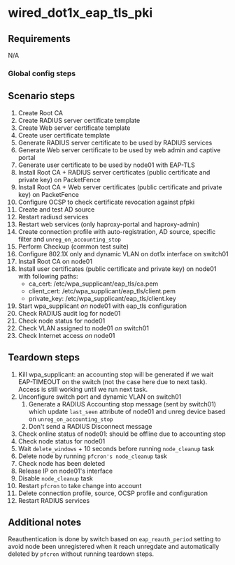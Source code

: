 # wired_dot1x_eap_tls_pki

## Requirements
N/A

### Global config steps

## Scenario steps
1. Create Root CA
1. Create RADIUS server certificate template
1. Create Web server certificate template
1. Create user certificate template
1. Generate RADIUS server certificate to be used by RADIUS services
1. Generate Web server certificate to be used by web admin and captive portal
1. Generate user certificate to be used by node01 with EAP-TLS
1. Install Root CA + RADIUS server certificates (public certificate and
   private key) on PacketFence
1. Install Root CA + Web server certificates (public certificate and private key) on PacketFence
1. Configure OCSP to check certificate revocation against pfpki
1. Create and test AD source
1. Restart radiusd services
1. Restart web services (only haproxy-portal and haproxy-admin)
1. Create connection profile with auto-registration, AD source, specific
   filter and `unreg_on_accounting_stop`
1. Perform Checkup (common test suite)
1. Configure 802.1X only and dynamic VLAN on dot1x interface on
   switch01
1. Install Root CA on node01
1. Install user certificates (public certificate and private key) on node01
   with following paths:
   - ca_cert: /etc/wpa_supplicant/eap_tls/ca.pem
   - client_cert: /etc/wpa_supplicant/eap_tls/client.pem
   - private_key: /etc/wpa_supplicant/eap_tls/client.key
1. Start wpa_supplicant *on* node01 with eap_tls configuration
1. Check RADIUS audit log for node01
1. Check node status for node01
1. Check VLAN assigned to node01 *on* switch01
1. Check Internet access *on* node01

## Teardown steps
1. Kill wpa_supplicant: an accounting stop will be generated if we wait
   EAP-TIMEOUT on the switch (not the case here due to next task). Access is
   still working until we run next task.
1. Unconfigure switch port and dynamic VLAN on switch01
   1. Generate a RADIUS Accounting stop message (sent by switch01) which update
      `last_seen` attribute of node01 and unreg device based on
      `unreg_on_accounting_stop`
   1. Don't send a RADIUS Disconnect message
1. Check online status of node01: should be offline due to accounting stop
1. Check node status for node01
1. Wait `delete_windows` + 10 seconds before running `node_cleanup` task
1. Delete node by running `pfcron's node_cleanup` task
1. Check node has been deleted
1. Release IP on node01's interface
1. Disable `node_cleanup` task
1. Restart `pfcron` to take change into account
1. Delete connection profile, source, OCSP profile and configuration
1. Restart RADIUS services

## Additional notes

Reauthentication is done by switch based on `eap_reauth_period` setting to
avoid node been unregistered when it reach unregdate and automatically deleted
by `pfcron` without running teardown steps.
